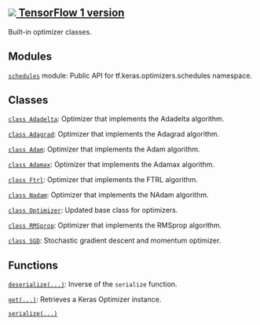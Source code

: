 [ ![](https://tensorflow.google.cn/images/tf_logo_32px.png) TensorFlow 1
version](/versions/r1.15/api_docs/python/tf/keras/optimizers)  
---  
  
Built-in optimizer classes.

## Modules

[`schedules`](https://tensorflow.google.cn/api_docs/python/tf/keras/optimizers/schedules)
module: Public API for tf.keras.optimizers.schedules namespace.

## Classes

[`class
Adadelta`](https://tensorflow.google.cn/api_docs/python/tf/keras/optimizers/Adadelta):
Optimizer that implements the Adadelta algorithm.

[`class
Adagrad`](https://tensorflow.google.cn/api_docs/python/tf/keras/optimizers/Adagrad):
Optimizer that implements the Adagrad algorithm.

[`class
Adam`](https://tensorflow.google.cn/api_docs/python/tf/keras/optimizers/Adam):
Optimizer that implements the Adam algorithm.

[`class
Adamax`](https://tensorflow.google.cn/api_docs/python/tf/keras/optimizers/Adamax):
Optimizer that implements the Adamax algorithm.

[`class
Ftrl`](https://tensorflow.google.cn/api_docs/python/tf/keras/optimizers/Ftrl):
Optimizer that implements the FTRL algorithm.

[`class
Nadam`](https://tensorflow.google.cn/api_docs/python/tf/keras/optimizers/Nadam):
Optimizer that implements the NAdam algorithm.

[`class
Optimizer`](https://tensorflow.google.cn/api_docs/python/tf/keras/optimizers/Optimizer):
Updated base class for optimizers.

[`class
RMSprop`](https://tensorflow.google.cn/api_docs/python/tf/keras/optimizers/RMSprop):
Optimizer that implements the RMSprop algorithm.

[`class
SGD`](https://tensorflow.google.cn/api_docs/python/tf/keras/optimizers/SGD):
Stochastic gradient descent and momentum optimizer.

## Functions

[`deserialize(...)`](https://tensorflow.google.cn/api_docs/python/tf/keras/optimizers/deserialize):
Inverse of the `serialize` function.

[`get(...)`](https://tensorflow.google.cn/api_docs/python/tf/keras/optimizers/get):
Retrieves a Keras Optimizer instance.

[`serialize(...)`](https://tensorflow.google.cn/api_docs/python/tf/keras/optimizers/serialize)

